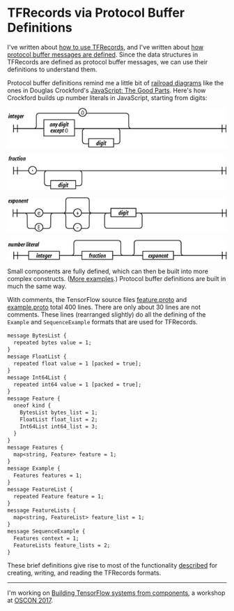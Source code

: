 # TFRecords via Protocol Buffer Definitions

I've written about [how to use TFRecords](/20170323-tfrecords_for_humans/), and I've written about [how protocol buffer messages are defined](/20170329-protocol_buffers_in_python/). Since the data structures in TFRecords are defined as protocol buffer messages, we can use their definitions to understand them.

Protocol buffer definitions remind me a little bit of [railroad diagrams](https://en.wikipedia.org/wiki/Syntax_diagram) like the ones in Douglas Crockford's [JavaScript: The Good Parts](http://shop.oreilly.com/product/9780596517748.do). Here's how Crockford builds up number literals in JavaScript, starting from digits:

![integer railroad diagram](img/railroad_integer.png)

![fraction railroad diagram](img/railroad_fraction.png)

![exponent railroad diagram](img/railroad_exponent.png)

![number railroad diagram](img/railroad_number.png)

Small components are fully defined, which can then be built into more complex constructs. ([More examples](http://archive.oreilly.com/pub/a/javascript/excerpts/javascript-good-parts/syntax-diagrams.html).) Protocol buffer definitions are built in much the same way.

With comments, the TensorFlow source files [feature.proto](https://github.com/tensorflow/tensorflow/blob/master/tensorflow/core/example/feature.proto) and [example.proto](https://github.com/tensorflow/tensorflow/blob/master/tensorflow/core/example/example.proto) total 400 lines. There are only about 30 lines are not comments. These lines (rearranged slightly) do all the defining of the `Example` and `SequenceExample` formats that are used for TFRecords.

```
message BytesList {
  repeated bytes value = 1;
}
message FloatList {
  repeated float value = 1 [packed = true];
}
message Int64List {
  repeated int64 value = 1 [packed = true];
}
message Feature {
  oneof kind {
    BytesList bytes_list = 1;
    FloatList float_list = 2;
    Int64List int64_list = 3;
  }
}
message Features {
  map<string, Feature> feature = 1;
}
message Example {
  Features features = 1;
}
message FeatureList {
  repeated Feature feature = 1;
}
message FeatureLists {
  map<string, FeatureList> feature_list = 1;
}
message SequenceExample {
  Features context = 1;
  FeatureLists feature_lists = 2;
}
```

These brief definitions give rise to most of the functionality [described](/20170329-protocol_buffers_in_python/) for creating, writing, and reading the TFRecords formats.

---

I'm working on [Building TensorFlow systems from components](http://conferences.oreilly.com/oscon/oscon-tx/public/schedule/detail/57823), a workshop at [OSCON 2017](https://conferences.oreilly.com/oscon/oscon-tx).
